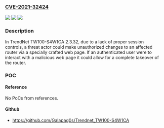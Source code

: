 ### [CVE-2021-32424](https://cve.mitre.org/cgi-bin/cvename.cgi?name=CVE-2021-32424)
![](https://img.shields.io/static/v1?label=Product&message=n%2Fa&color=blue)
![](https://img.shields.io/static/v1?label=Version&message=n%2Fa&color=blue)
![](https://img.shields.io/static/v1?label=Vulnerability&message=n%2Fa&color=brighgreen)

### Description

In TrendNet TW100-S4W1CA 2.3.32, due to a lack of proper session controls, a threat actor could make unauthorized changes to an affected router via a specially crafted web page. If an authenticated user were to interact with a malicious web page it could allow for a complete takeover of the router.

### POC

#### Reference
No PoCs from references.

#### Github
- https://github.com/Galapag0s/Trendnet_TW100-S4W1CA

